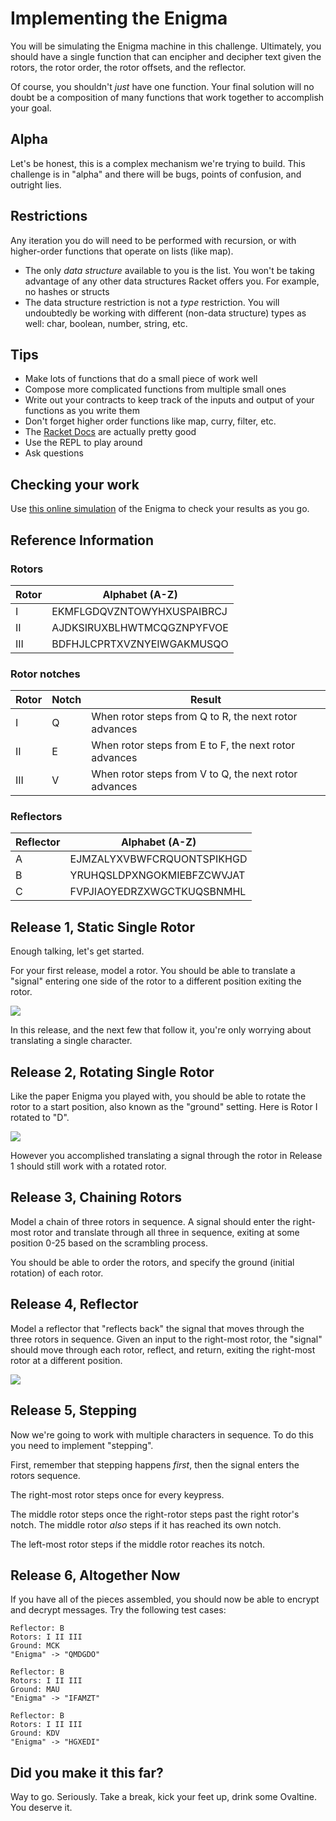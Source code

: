 # Implementing the Enigma

You will be simulating the Enigma machine in this challenge. Ultimately, you should have a single function that can encipher and decipher text given the rotors, the rotor order, the rotor offsets, and the reflector.

Of course, you shouldn't _just_ have one function. Your final solution will no doubt be a composition of many functions that work together to accomplish your goal.

## Alpha
Let's be honest, this is a complex mechanism we're trying to build. This challenge is in "alpha" and there will be bugs, points of confusion, and outright lies.

## Restrictions
Any iteration you do will need to be performed with recursion, or with higher-order functions that operate on lists (like map).
- The only _data structure_ available to you is the list. You won't be taking advantage of any other data structures Racket offers you. For example, no hashes or structs
- The data structure restriction is not a _type_ restriction. You will undoubtedly be working with different (non-data structure) types as well: char, boolean, number, string, etc.

## Tips
- Make lots of functions that do a small piece of work well
- Compose more complicated functions from multiple small ones
- Write out your contracts to keep track of the inputs and output of your functions as you write them
- Don't forget higher order functions like map, curry, filter, etc.
- The [Racket Docs](http://docs.racket-lang.org/reference/pairs.html) are actually pretty good
- Use the REPL to play around
- Ask questions

## Checking your work
Use [this online simulation](http://startpad.googlecode.com/hg/labs/js/enigma/enigma-sim.html) of the Enigma to check your results as you go.

## Reference Information

### Rotors

Rotor | Alphabet (A-Z)
------|----------------------------
 I    | EKMFLGDQVZNTOWYHXUSPAIBRCJ
 II   | AJDKSIRUXBLHWTMCQGZNPYFVOE
 III  | BDFHJLCPRTXVZNYEIWGAKMUSQO

### Rotor notches

Rotor | Notch | Result
------|-------|-------
I     | Q     | When rotor steps from Q to R, the next rotor advances
II    | E     | When rotor steps from E to F, the next rotor advances
III   | V     | When rotor steps from V to Q, the next rotor advances

### Reflectors

Reflector   | Alphabet (A-Z)
------------|---------------------------
A           | EJMZALYXVBWFCRQUONTSPIKHGD
B           | YRUHQSLDPXNGOKMIEBFZCWVJAT
C           | FVPJIAOYEDRZXWGCTKUQSBNMHL

## Release 1, Static Single Rotor

Enough talking, let's get started.

For your first release, model a rotor. You should be able to translate a "signal" entering one side of the rotor to a different position exiting the rotor.

<img src="assets/rotor-internals.png">

In this release, and the next few that follow it, you're only worrying about translating a single character.

## Release 2, Rotating Single Rotor

Like the paper Enigma you played with, you should be able to rotate the rotor to a start position, also known as the "ground" setting. Here is Rotor I rotated to "D".

<img src="assets/rotated-rotor.png">

However you accomplished translating a signal through the rotor in Release 1 should still work with a rotated rotor.

## Release 3, Chaining Rotors

Model a chain of three rotors in sequence. A signal should enter the right-most rotor and translate through all three in sequence, exiting at some position 0-25 based on the scrambling process.

You should be able to order the rotors, and specify the ground (initial rotation) of each rotor.

## Release 4, Reflector

Model a reflector that "reflects back" the signal that moves through the three rotors in sequence. Given an input to the right-most rotor, the "signal" should move through each rotor, reflect, and return, exiting the right-most rotor at a different position.

<img src="assets/rotor-series.png">

## Release 5, Stepping

Now we're going to work with multiple characters in sequence. To do this you need to implement "stepping".

First, remember that stepping happens _first_, then the signal enters the rotors sequence.

The right-most rotor steps once for every keypress.

The middle rotor steps once the right-rotor steps past the right rotor's notch. The middle rotor _also_ steps if it has reached its own notch.

The left-most rotor steps if the middle rotor reaches its notch.

## Release 6, Altogether Now

If you have all of the pieces assembled, you should now be able to encrypt and decrypt messages. Try the following test cases:

```
Reflector: B
Rotors: I II III
Ground: MCK
"Enigma" -> "QMDGDO"

Reflector: B
Rotors: I II III
Ground: MAU
"Enigma" -> "IFAMZT"

Reflector: B
Rotors: I II III
Ground: KDV
"Enigma" -> "HGXEDI"
```

## Did you make it this far?
Way to go. Seriously. Take a break, kick your feet up, drink some Ovaltine. You deserve it.
